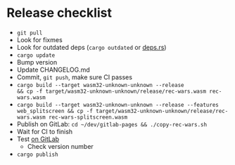 # Release checklist

- `git pull`
- Look for fixmes
- Look for outdated deps (`cargo outdated` or [deps.rs](https://deps.rs/repo/github/martin-t/cvars))
- `cargo update`
- Bump version
- Update CHANGELOG.md
- Commit, `git push`, make sure CI passes
- `cargo build --target wasm32-unknown-unknown --release                            && cp -f target/wasm32-unknown-unknown/release/rec-wars.wasm rec-wars.wasm`
- `cargo build --target wasm32-unknown-unknown --release --features web_splitscreen && cp -f target/wasm32-unknown-unknown/release/rec-wars.wasm rec-wars-splitscreen.wasm`
- Publish on GitLab: `cd ~/dev/gitlab-pages && ./copy-rec-wars.sh`
- Wait for CI to finish
- Test [on GitLab](https://martin-t.gitlab.io/gitlab-pages/rec-wars/macroquad.html)
  - Check version number
- `cargo publish`
